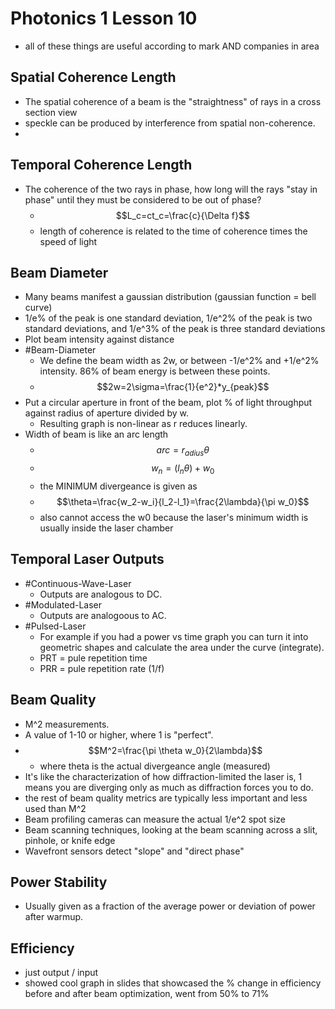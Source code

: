 # Photonics 1 Lesson 10
- all of these things are useful according to mark AND companies in area

## Spatial Coherence Length
- The spatial coherence of a beam is the "straightness" of rays in a cross section view
- speckle can be produced by interference from spatial non-coherence.
- 

## Temporal Coherence Length
- The coherence of the two rays in phase, how long will the rays "stay in phase" until they must be considered to be out of phase?
  - $$L_c=ct_c=\frac{c}{\Delta f}$$
  - length of coherence is related to the time of coherence times the speed of light

## Beam Diameter
- Many beams manifest a gaussian distribution (gaussian function = bell curve)
- 1/e% of the peak is one standard deviation, 1/e^2% of the peak is two standard deviations, and 1/e^3% of the peak is three standard deviations
- Plot beam intensity against distance
- #Beam-Diameter
  - We define the beam width as 2w, or between -1/e^2% and +1/e^2% intensity. 86% of beam energy is between these points.
  - $$2w=2\sigma=\frac{1}{e^2}*y_{peak}$$
- Put a circular aperture in front of the beam, plot % of light throughput against radius of aperture divided by w.
  - Resulting graph is non-linear as r reduces linearly.
- Width of beam is like an arc length
  - $$arc=r_{adius}\theta$$
  - $$w_n=(l_n\theta)+w_0$$
  - the MINIMUM divergeance is given as
  - $$\theta=\frac{w_2-w_i}{l_2-l_1}=\frac{2\lambda}{\pi w_0}$$
  - also cannot access the w0 because the laser's minimum width is usually inside the laser chamber

## Temporal Laser Outputs
- #Continuous-Wave-Laser
  - Outputs are analogous to DC.
- #Modulated-Laser 
  - Outputs are analogoous to AC.
- #Pulsed-Laser
  - For example if you had a power vs time graph you can turn it into geometric shapes and calculate the area under the curve (integrate).
  - PRT = pule repetition time
  - PRR = pule repetition rate (1/f)
  
## Beam Quality
- M^2 measurements.
- A value of 1-10 or higher, where 1 is "perfect".
- $$M^2=\frac{\pi \theta w_0}{2\lambda}$$
  - where theta is the actual divergeance angle (measured)
- It's like the characterization of how diffraction-limited the laser is, 1 means you are diverging only as much as diffraction forces you to do.
- the rest of beam quality metrics are typically less important and less used than M^2
- Beam profiling cameras can measure the actual 1/e^2 spot size
- Beam scanning techniques, looking at the beam scanning across a slit, pinhole, or knife edge
- Wavefront sensors detect "slope" and "direct phase"

## Power Stability 
- Usually given as a fraction of the average power or deviation of power after warmup.

## Efficiency
- just output / input
- showed cool graph in slides that showcased the % change in efficiency before and after beam optimization, went from 50% to 71%

## 

